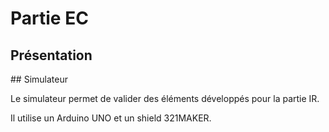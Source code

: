 # Partie EC

## Présentation

## Simulateur

Le simulateur permet de valider des éléments développés pour la partie IR.

Il utilise un Arduino UNO et un shield 321MAKER.
